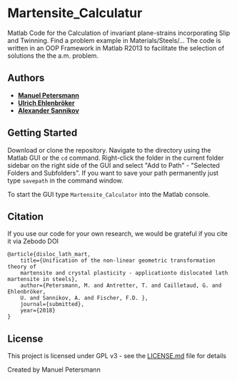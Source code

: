 # Martensite_Calculatur

Matlab Code for the Calculation of invariant plane-strains incorporating Slip and Twinning.
Find a problem example in Materials/Steels/...
The code is written in an OOP Framework in Matlab R2013 to facilitate the selection of solutions the the a.m. problem.

## Authors

* [**Manuel Petersmann**](https://github.com/ManuelPetersmann)
* [**Ulrich Ehlenbröker**](https://github.com/UlrichEhlenbroeker)
* [**Alexander Sannikov**](https://github.com/AlexanderSannikov)

##  Getting Started

Download or clone the repository. Navigate to the directory using the Matlab GUI or the `cd` command.
Right-click the folder in the current folder sidebar on the right side of the GUI and 
select "Add to Path" - "Selected Folders and Subfolders".
If you want to save your path permanently just type `savepath` in the command window.

To start the GUI type `Martensite_Calculator` into the Matlab console. 

<!-- 
=======
>>>>>>> 4a3b4f849dbc15db5a505af0f75a102eed9659f9
## Built With
* [Dropwizard](http://www.dropwizard.io/1.0.2/docs/) - The web framework used


## Contributing
Please read [CONTRIBUTING.md](https://gist.github.com/PurpleBooth/b24679402957c63ec426) for details on our code of conduct, and the process for submitting pull requests to us.

## Versioning
<<<<<<< HEAD
-->

## Citation
If you use our code for your own research, we would be grateful if you cite it via
Zebodo DOI
```
@article{disloc_lath_mart,
	title={Unification of the non-linear geometric transformation theory of 
	martensite and crystal plasticity - applicationto dislocated lath martensite in steels},
	author={Petersmann, M. and Antretter, T. and Cailletaud, G. and Ehlenbröker,
	U. and Sannikov, A. and Fischer, F.D. },
	journal={submitted},
	year={2018}
}
```

## License

This project is licensed under GPL v3 - see the [LICENSE.md](LICENSE.md) file for details

Created by Manuel Petersmann

<!-- 
## Acknowledgments

* Hat tip to anyone who's code was used
* Inspiration
* etc
-->

